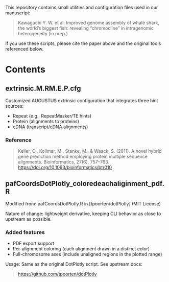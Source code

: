 This repository contains small utilities and configuration files used in our manuscript:

> Kawaguchi Y. W. et al. Improved genome assembly of whale shark, the world’s biggest fish: revealing “chromocline” in intragenomic heterogeneity (in prep.)

If you use these scripts, please cite the paper above and the original tools referenced below.

# Contents

## extrinsic.M.RM.E.P.cfg
Customized AUGUSTUS extrinsic configuration that integrates three hint sources:
* Repeat (e.g., RepeatMasker/TE hints)
* Protein (alignments to proteins)
* cDNA (transcript/cDNA alignments)

### Reference
> Keller, O., Kollmar, M., Stanke, M., & Waack, S. (2011). A novel hybrid gene prediction method employing protein multiple sequence alignments. Bioinformatics, 27(6), 757–763. https://doi.org/10.1093/bioinformatics/btr010

## pafCoordsDotPlotly_coloredeachaliginment_pdf.R
Modified from: pafCoordsDotPlotly.R in [tpoorten/dotPlotly] (MIT License)

Nature of change: lightweight derivative, keeping CLI behavior as close to upstream as possible.

### Added features
* PDF export support
* Per-alignment coloring (each alignment drawn in a distinct color)
* Full-chromosome axes (include unaligned regions in the plotted range)

Usage: Same as the original DotPlotly script. See upstream docs: 
> https://github.com/tpoorten/dotPlotly
